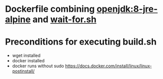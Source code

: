 # Dockerfile combining [openjdk:8-jre-alpine](https://hub.docker.com/_/openjdk) and [wait-for.sh](https://github.com/Eficode/)


# Preconditions for executing build.sh

- wget installed
- docker installed
- docker runs without sudo https://docs.docker.com/install/linux/linux-postinstall/

